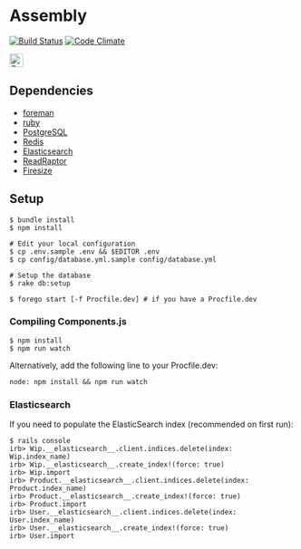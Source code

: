 # Assembly

[![Build Status](https://travis-ci.org/assemblymade/meta.svg?branch=master)](https://travis-ci.org/assemblymade/meta)
[![Code Climate](https://codeclimate.com/github/assemblymade/meta/badges/gpa.svg)](https://codeclimate.com/github/assemblymade/meta)

<a href="https://assembly.com/meta/bounties"><img src="https://asm-badger.herokuapp.com/meta/badges/tasks.svg" height="24px" alt="Open Tasks" /></a>

## Dependencies

* [foreman](https://toolbelt.heroku.com)
* [ruby](http://www.ruby-lang.org)
* [PostgreSQL](http://www.postgresql.org)
* [Redis](http://redis.io/)
* [Elasticsearch](http://www.elasticsearch.org/)
* [ReadRaptor](https://github.com/asm-products/readraptor)
* [Firesize](https://github.com/asm-products/firesize)

## Setup

    $ bundle install
    $ npm install

    # Edit your local configuration
    $ cp .env.sample .env && $EDITOR .env
    $ cp config/database.yml.sample config/database.yml

    # Setup the database
    $ rake db:setup

    $ forego start [-f Procfile.dev] # if you have a Procfile.dev

### Compiling Components.js

    $ npm install
    $ npm run watch

Alternatively, add the following line to your Procfile.dev:

    node: npm install && npm run watch



### Elasticsearch

If you need to populate the ElasticSearch index (recommended on first run):

    $ rails console
    irb> Wip.__elasticsearch__.client.indices.delete(index: Wip.index_name)
    irb> Wip.__elasticsearch__.create_index!(force: true)
    irb> Wip.import
    irb> Product.__elasticsearch__.client.indices.delete(index: Product.index_name)
    irb> Product.__elasticsearch__.create_index!(force: true)
    irb> Product.import
    irb> User.__elasticsearch__.client.indices.delete(index: User.index_name)
    irb> User.__elasticsearch__.create_index!(force: true)
    irb> User.import
